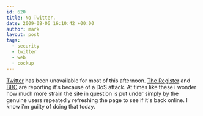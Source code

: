 ```yaml
---
id: 620
title: No Twitter.
date: 2009-08-06 16:10:42 +00:00
author: mark
layout: post
tags:
  - security
  - twitter
  - web
  - cockup
---
```

[Twitter](http://twitter.com/) has been unavailable for most of this afternoon. [The Register](http://www.theregister.co.uk/2009/08/06/twitter_outage/) and [BBC](http://news.bbc.co.uk/1/hi/technology/8188201.stm) are reporting it's because of a DoS attack. At times like these i wonder how much more strain the site in question is put under simply by the genuine users repeatedly refreshing the page to see if it's back online. I know i'm guilty of doing that today.
